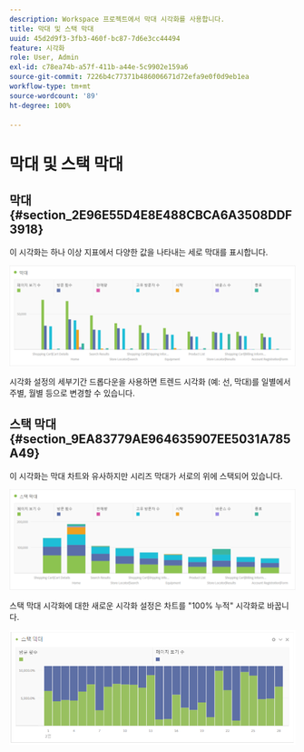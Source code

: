 ```yaml
---
description: Workspace 프로젝트에서 막대 시각화를 사용합니다.
title: 막대 및 스택 막대
uuid: 45d2d9f3-3fb3-460f-bc87-7d6e3cc44494
feature: 시각화
role: User, Admin
exl-id: c78ea74b-a57f-411b-a44e-5c9902e159a6
source-git-commit: 7226b4c77371b486006671d72efa9e0f0d9eb1ea
workflow-type: tm+mt
source-wordcount: '89'
ht-degree: 100%

---
```


# 막대 및 스택 막대

## 막대 {#section_2E96E55D4E8E488CBCA6A3508DDF3918}

이 시각화는 하나 이상 지표에서 다양한 값을 나타내는 세로 막대를 표시합니다.

![](assets/bar.png)

시각화 설정의 세부기간 드롭다운을 사용하면 트렌드 시각화 (예: 선, 막대)를 일별에서 주별, 월별 등으로 변경할 수 있습니다.

## 스택 막대 {#section_9EA83779AE964635907EE5031A785A49}

이 시각화는 막대 차트와 유사하지만 시리즈 막대가 서로의 위에 스택되어 있습니다.

![](assets/bar-stacked.png)

스택 막대 시각화에 대한 새로운 시각화 설정은 차트를 &quot;100% 누적&quot; 시각화로 바꿉니다.

![](assets/stacked_100_percent.png)
